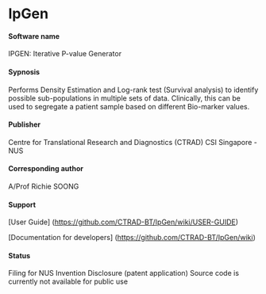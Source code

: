 # IpGen

#### Software name
IPGEN: Iterative P-value Generator 

#### Sypnosis
Performs Density Estimation and Log-rank test (Survival analysis) to identify possible sub-populations in multiple sets of data. Clinically, this can be used to segregate a patient sample based on different Bio-marker values.

#### Publisher
Centre for Translational Research and Diagnostics (CTRAD)
CSI Singapore - NUS

#### Corresponding author
A/Prof Richie SOONG

#### Support
[User Guide] (https://github.com/CTRAD-BT/IpGen/wiki/USER-GUIDE)

[Documentation for developers] (https://github.com/CTRAD-BT/IpGen/wiki)

#### Status
Filing for NUS Invention Disclosure (patent application)
Source code is currently not available for public use
